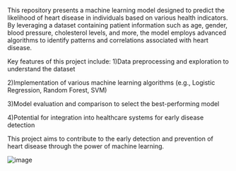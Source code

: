 

This repository presents a machine learning model designed to predict the likelihood of heart disease in individuals based on various health indicators. By leveraging a dataset containing patient information such as age, gender, blood pressure, cholesterol levels, and more, the model employs advanced algorithms to identify patterns and correlations associated with heart disease.

Key features of this project include:
1)Data preprocessing and exploration to understand the dataset

2)Implementation of various machine learning algorithms (e.g., Logistic Regression, Random Forest, SVM)

3)Model evaluation and comparison to select the best-performing model

4)Potential for integration into healthcare systems for early disease detection

This project aims to contribute to the early detection and prevention of heart disease through the power of machine learning.

![image](https://github.com/user-attachments/assets/00a2438b-a4b9-4376-b661-86309a70d1bf)
